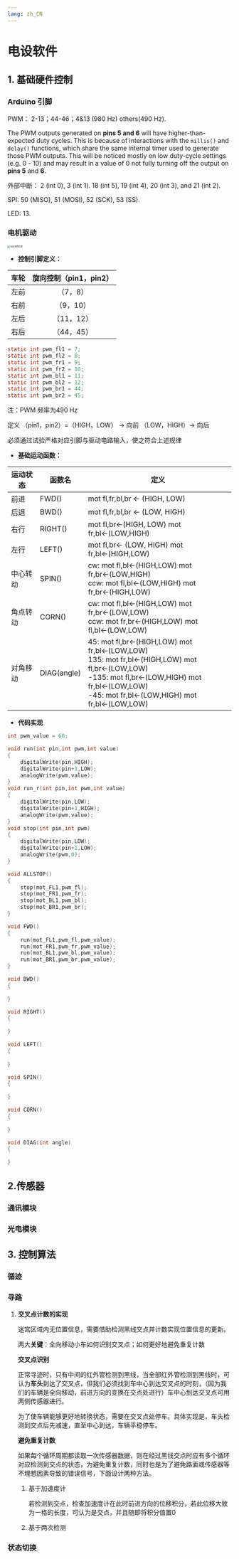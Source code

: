 ```yaml
---
lang: zh_CN
---
```


# 电设软件

## 1. 基础硬件控制

### Arduino 引脚

PWM： 2-13；44-46；4&13 (980 Hz) others(490 Hz).

The PWM outputs generated on **pins 5 and 6** will have higher-than-expected duty cycles. This is because of interactions with the `millis()` and `delay()` functions, which share the same internal timer used to generate those PWM outputs. This will be noticed mostly on low duty-cycle settings (e.g. 0 - 10) and may result in a value of 0 not fully turning off the output on **pins 5** and **6**. 

外部中断：  2 (int 0), 3 (int 1). 18 (int 5), 19 (int 4), 20 (int 3), and 21 (int 2).

 SPI: 50 (MISO), 51 (MOSI), 52 (SCK), 53 (SS).  

 LED: 13.  

### 电机驱动

<img src="img\ourvehicle.jpg" alt="ourvehicle" style="zoom:40%;" />

- **控制引脚定义：**

| 车轮 | 旋向控制（pin1，pin2） |
| :--: | :--------------------: |
| 左前 |        （7，8）        |
| 右前 |       （9，10）        |
| 左后 |       （11，12）       |
| 右后 |       （44，45）       |

```c
static int pwm_fl1 = 7;
static int pwm_fl2 = 8;
static int pwm_fr1 = 9;
static int pwm_fr2 = 10;
static int pwm_bl1 = 11;
static int pwm_bl2 = 12;
static int pwm_br1 = 44;
static int pwm_br2 = 45;
```

注：PWM 频率为490 Hz

定义 （pin1，pin2）=（HIGH，LOW） → 向前       （LOW，HIGH）→ 向后

必须通过试验严格对应引脚与驱动电路输入，使之符合上述规律



- **基础运动函数：**

| 运动状态 | 函数名      | 定义                                                         |
| -------- | ----------- | ------------------------------------------------------------ |
| 前进     | FWD()       | mot fl,fr,bl,br $\longleftarrow$ (HIGH, LOW)                 |
| 后退     | BWD()       | mot fl,fr,bl,br $\longleftarrow$ (LOW, HIGH)                 |
| 右行     | RIGHT()     | mot fl,br$\longleftarrow$(HIGH, LOW) mot fr,bl$\longleftarrow$(LOW,HIGH) |
| 左行     | LEFT()      | mot fl,br$\longleftarrow$ (LOW, HIGH) mot fr,bl$\longleftarrow$(HIGH,LOW) |
| 中心转动 | SPIN()      | cw: mot fl,bl$\longleftarrow$(HIGH,LOW) mot fr,br$\longleftarrow$(LOW,HIGH)<br />ccw: mot fl,bl$\longleftarrow$(LOW,HIGH) mot fr,br$\longleftarrow$(HIGH,LOW) |
| 角点转动 | CORN()      | cw: mot fl,bl$\longleftarrow$(HIGH,LOW)  mot fr,br$\longleftarrow$(LOW,LOW)<br />ccw: mot fr,br$\longleftarrow$(HIGH,LOW) mot fl,bl$\longleftarrow$(LOW,LOW) |
| 对角移动 | DIAG(angle) | 45: mot fl,br$\longleftarrow$(HIGH,LOW) mot fr,bl$\longleftarrow$(LOW,LOW)<br />135: mot fr,bl$\longleftarrow$(HIGH,LOW) mot fl,br$\longleftarrow$(LOW,LOW)<br />-135: mot fl,br$\longleftarrow$(LOW,HIGH) mot fr,bl$\longleftarrow$(LOW,LOW)<br />-45: mot fr,bl$\longleftarrow$(LOW,HIGH) mot fr,bl$\longleftarrow$(LOW,LOW) |

- **代码实现**

```c
int pwm_value = 60;

void run(int pin,int pwm,int value)
{
    digitalWrite(pin,HIGH);
    digitalWrite(pin+1,LOW);
    analogWrite(pwm,value);
}
void run_r(int pin,int pwm,int value)
{
    digitalWrite(pin,LOW);
    digitalWrite(pin+1,HIGH);
    analogWrite(pwm,value);
}
void stop(int pin,int pwm)
{
    digitalWrite(pin,LOW);
    digitalWrite(pin+1,LOW);
    analogWrite(pwm,0);
}

void ALLSTOP()
{
    stop(mot_FL1,pwm_fl);
    stop(mot_FR1,pwm_fr);
    stop(mot_BL1,pwm_bl);
    stop(mot_BR1,pwm_br);
}

void FWD()
{
    run(mot_FL1,pwm_fl,pwm_value);
    run(mot_FR1,pwm_fr,pwm_value);
    run(mot_BL1,pwm_bl,pwm_value);
    run(mot_BR1,pwm_br,pwm_value);
}

void BWD()
{
    
}

void RIGHT()
{
    
}

void LEFT()
{
    
}

void SPIN()
{
    
}

void CORN()
{
    
}

void DIAG(int angle)
{
    
}
```



## 2.传感器

### 通讯模块



### 光电模块





## 3. 控制算法

### 循迹



### 寻路

1. **交叉点计数的实现**

   迷宫区域内无位置信息，需要借助检测黑线交点并计数实现位置信息的更新。

   两大**关键**：全向移动小车如何识别交叉点；如何更好地避免重复计数

   

   **交叉点识别**

   正常寻迹时，只有中间的红外管检测到黑线，当全部红外管检测到黑线时，可认为**车头**到达了交叉点，但我们必须找到车中心到达交叉点的时刻，（因为我们的车辆是全向移动，前进方向的变换在交点处进行）车中心到达交叉点可用两侧传感器进行。

   为了使车辆能够更好地转换状态，需要在交叉点处停车。具体实现是，车头检测到交点后先减速，直至中心到达，车辆平稳停车。

   

   **避免重复计数**

   如果每个循环周期都读取一次传感器数据，则在经过黑线交点时应有多个循环对应检测到交点的状态，为避免重复计数，同时也是为了避免路面或传感器等不理想因素导致的错误信号，下面设计两种方法。

   1. 基于加速度计

      若检测到交点，检查加速度计在此时前进方向的位移积分，若此位移大致为一格的长度，可认为是交点，并且随即将积分值置0

   2. 基于两次检测

      

   

   



### 状态切换





